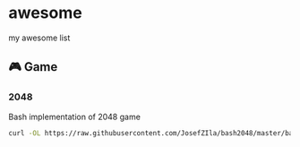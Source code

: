 # awesome
my awesome list

## 🎮 Game

### 2048

Bash implementation of 2048 game

```bash
curl -OL https://raw.githubusercontent.com/JosefZIla/bash2048/master/bash2048.sh && chmod +x bash2048.sh && ./bash2048.sh
```
